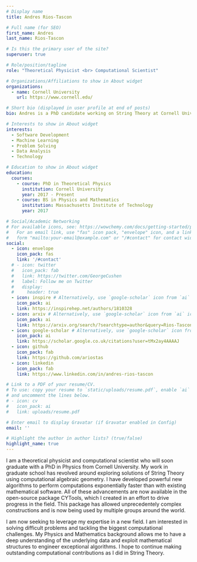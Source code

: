 ```yaml
---
# Display name
title: Andres Rios-Tascon

# Full name (for SEO)
first_name: Andres
last_name: Rios-Tascon

# Is this the primary user of the site?
superuser: true

# Role/position/tagline
role: "Theoretical Physicist <br> Computational Scientist"

# Organizations/Affiliations to show in About widget
organizations:
  - name: Cornell University
    url: https://www.cornell.edu/

# Short bio (displayed in user profile at end of posts)
bio: Andres is a PhD candidate working on String Theory at Cornell University.

# Interests to show in About widget
interests:
  - Software Development
  - Machine Learning
  - Problem Solving
  - Data Analysis
  - Technology

# Education to show in About widget
education:
  courses:
    - course: PhD in Theoretical Physics
      institution: Cornell University
      year: 2017 - Present
    - course: BS in Physics and Mathematics
      institution: Massachusetts Institute of Technology
      year: 2017

# Social/Academic Networking
# For available icons, see: https://wowchemy.com/docs/getting-started/page-builder/#icons
#   For an email link, use "fas" icon pack, "envelope" icon, and a link in the
#   form "mailto:your-email@example.com" or "/#contact" for contact widget.
social:
  - icon: envelope
    icon_pack: fas
    link: '/#contact'
  # - icon: twitter
  #   icon_pack: fab
  #   link: https://twitter.com/GeorgeCushen
  #   label: Follow me on Twitter
  #   display:
  #     header: true
  - icon: inspire # Alternatively, use `google-scholar` icon from `ai` icon pack
    icon_pack: ai
    link: https://inspirehep.net/authors/1810328
  - icon: arxiv # Alternatively, use `google-scholar` icon from `ai` icon pack
    icon_pack: ai
    link: https://arxiv.org/search/?searchtype=author&query=Rios-Tascon%2C+A
  - icon: google-scholar # Alternatively, use `google-scholar` icon from `ai` icon pack
    icon_pack: ai
    link: https://scholar.google.co.uk/citations?user=tMx2ay4AAAAJ
  - icon: github
    icon_pack: fab
    link: https://github.com/ariostas
  - icon: linkedin
    icon_pack: fab
    link: https://www.linkedin.com/in/andres-rios-tascon

# Link to a PDF of your resume/CV.
# To use: copy your resume to `static/uploads/resume.pdf`, enable `ai` icons in `params.yaml`,
# and uncomment the lines below.
# - icon: cv
#   icon_pack: ai
#   link: uploads/resume.pdf

# Enter email to display Gravatar (if Gravatar enabled in Config)
email: ''

# Highlight the author in author lists? (true/false)
highlight_name: true
---
```


I am a theoretical physicist and computational scientist who will soon graduate with a PhD in Physics from Cornell University. My work in graduate school has revolved around exploring solutions of String Theory using computational algebraic geometry. I have developed powerful new algorithms to perform computations exponentially faster than with existing mathematical software. All of these advancements are now available in the open-source package CYTools, which I created in an effort to drive progress in the field. This package has allowed unprecedentely complex constructions and is now being used by multiple groups around the world.

I am now seeking to leverage my expertise in a new field. I am interested in solving difficult problems and tackling the biggest computational challenges. My Physics and Mathematics background allows me to have a deep understanding of the underlying data and exploit mathematical structures to engineer exceptional algorithms. I hope to continue making outstanding computational contributions as I did in String Theory.
